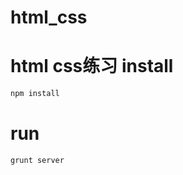 html_css
========

html css练习
install
=======
```bash
npm install
```
run
===
```bash
grunt server
```
